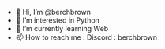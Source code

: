 - 👋 Hi, I’m @berchbrown
- 👀 I’m interested in Python
- 🌱 I’m currently learning Web
- 📫 How to reach me : Discord : berchbrown

<!---
berchbrown/berchbrown is a ✨ special ✨ repository because its `README.md` (this file) appears on your GitHub profile.
You can click the Preview link to take a look at your changes.
--->
